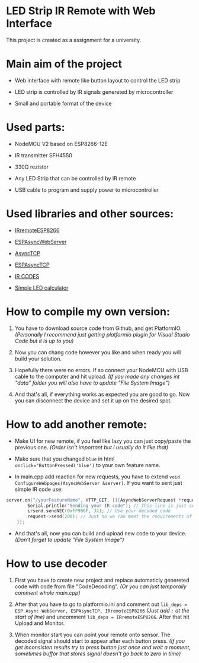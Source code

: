 # LED Strip IR Remote with Web Interface

This project is created as a assignment for a university.

# Main aim of the project

* Web interface with remote like button layout to control the LED strip

* LED strip is controlled by IR signals genereted by microcontroller

* Small and portable format of the device

# Used parts:

- NodeMCU V2 based on ESP8266-12E

- IR transmitter SFH4550

- 330Ω rezistor

- Any LED Strip that can be controlled by IR remote

- USB cable to program and supply power to microcontroller

# Used libraries and other sources:

* [IRremoteESP8266](https://github.com/crankyoldgit/IRremoteESP8266 "lib")

* [ESPAsyncWebServer](https://github.com/me-no-dev/ESPAsyncWebServer "lib")

* [AsyncTCP](https://github.com/me-no-dev/AsyncTCP "lib")

* [ESPAsyncTCP](https://github.com/me-no-dev/ESPAsyncTCP "lib")

* [IR CODES](http://woodsgood.ca/projects/2015/02/13/rgb-led-strip-controllers-ir-codes/ "other")

* [Simple LED calculator](http://led.linear1.org/1led.wiz "other")

# How to compile my own version:

1) You have to download source code from Github, and get PlatformIO. _(Personally I recommend just getting platformio plugin for Visual Studio Code but it is up to you)_

2) Now you can chang code however you like and when ready you will build your solution.

3) Hopefully there were no errors. If so connect your NodeMCU with USB cable to the computer and hit upload. _(If you made any changes int "data" folder you will also have to update "File System Image")_

4) And that's all, if everything works as expected you are good to go. Now you can disconnect the device and set it up on the desired spot.

# How to add another remote:

- Make UI for new remote, if you feel like lazy you can just copy/paste the previous one. _(Order isn't important but i usually do it like that)_

- Make sure that you changed `blue` in html `onclick="ButtonPressed('blue')` to your own feature name.

- In main.cpp add reaction for new requests, you have to extend `void ConfigureWebpages(AsyncWebServer &server)`. If you want to sent just simple IR code use:
```cpp
server.on("/yourFeatureName", HTTP_GET, [](AsyncWebServerRequest *request) {
        Serial.println("Sending your IR code"); // This line is just so you can see result in console
        irsend.sendNEC(0xFF906F, 32); // Use your decoded code
        request->send(200); // Just so we can meet the requirements of http request
    });
```

- And that's all, now you can build and upload new code to your device. _(Don't forget to update "File System Image")_

# How to use decoder

1) First you have to create new project and replace automaticly genereted code with code from file "CodeDecoding". _(Or you can just temporaily comment whole main.cpp)_

2) After that you have to go to platformio.ini and comment out `lib_deps = ESP Async WebServer, ESPAsyncTCP, IRremoteESP8266` _(Just add `;` at the start of line)_ and uncomment `lib_deps = IRremoteESP8266`. After that hit Upload and Monitor.

3) When monitor start you can point your remote onto sensor. The decoded signal should start to appear after each button press. _(If you get inconsisten results try to press button just once and wait a moment, sometimes buffor that stores signal doesn't go back to zero in time)_